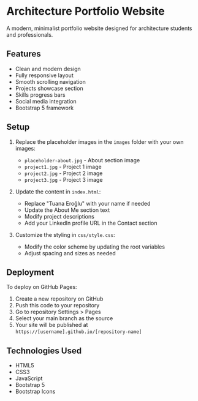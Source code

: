 # Architecture Portfolio Website

A modern, minimalist portfolio website designed for architecture students and professionals.

## Features

- Clean and modern design
- Fully responsive layout
- Smooth scrolling navigation
- Projects showcase section
- Skills progress bars
- Social media integration
- Bootstrap 5 framework

## Setup

1. Replace the placeholder images in the `images` folder with your own images:
   - `placeholder-about.jpg` - About section image
   - `project1.jpg` - Project 1 image
   - `project2.jpg` - Project 2 image
   - `project3.jpg` - Project 3 image

2. Update the content in `index.html`:
   - Replace "Tuana Eroğlu" with your name if needed
   - Update the About Me section text
   - Modify project descriptions
   - Add your LinkedIn profile URL in the Contact section

3. Customize the styling in `css/style.css`:
   - Modify the color scheme by updating the root variables
   - Adjust spacing and sizes as needed

## Deployment

To deploy on GitHub Pages:

1. Create a new repository on GitHub
2. Push this code to your repository
3. Go to repository Settings > Pages
4. Select your main branch as the source
5. Your site will be published at `https://[username].github.io/[repository-name]`

## Technologies Used

- HTML5
- CSS3
- JavaScript
- Bootstrap 5
- Bootstrap Icons
